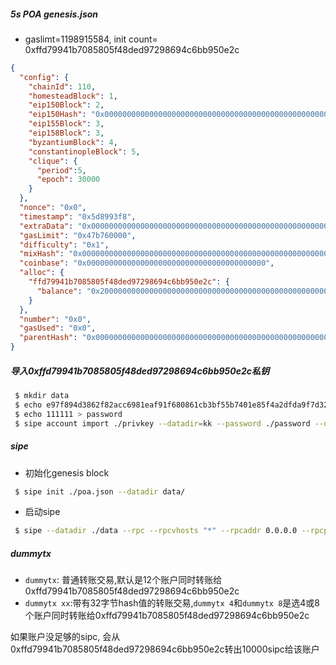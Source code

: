 ##### 5s POA genesis.json

- gaslimt=1198915584, init count= 0xffd79941b7085805f48ded97298694c6bb950e2c
```json
{
  "config": {
    "chainId": 110,
    "homesteadBlock": 1,
    "eip150Block": 2,
    "eip150Hash": "0x0000000000000000000000000000000000000000000000000000000000000000",
    "eip155Block": 3,
    "eip158Block": 3,
    "byzantiumBlock": 4,
    "constantinopleBlock": 5,
    "clique": {
      "period":5, 
      "epoch": 30000
    }
  },
  "nonce": "0x0",
  "timestamp": "0x5d8993f8",
  "extraData": "0x0000000000000000000000000000000000000000000000000000000000000000ffd79941b7085805f48ded97298694c6bb950e2c0000000000000000000000000000000000000000000000000000000000000000000000000000000000000000000000000000000000000000000000000000000000",
  "gasLimit": "0x47b760000",
  "difficulty": "0x1",
  "mixHash": "0x0000000000000000000000000000000000000000000000000000000000000000",
  "coinbase": "0x0000000000000000000000000000000000000000",
  "alloc": {
    "ffd79941b7085805f48ded97298694c6bb950e2c": {
      "balance": "0x200000000000000000000000000000000000000000000000000000000000000"
    }
  },
  "number": "0x0",
  "gasUsed": "0x0",
  "parentHash": "0x0000000000000000000000000000000000000000000000000000000000000000"
}

```

##### 导入0xffd79941b7085805f48ded97298694c6bb950e2c私钥

```bash
 $ mkdir data
 $ echo e97f894d3862f82acc6981eaf91f680861cb3bf55b7401e85f4a2dfda9f7d322 > privkey
 $ echo 111111 > password
 $ sipe account import ./privkey --datadir=kk --password ./password --datadir ./data/

```
##### sipe

- 初始化genesis block
```bash
 $ sipe init ./poa.json --datadir data/
```

- 启动sipe
```bash
 $ sipe --datadir ./data --rpc --rpcvhosts "*" --rpcaddr 0.0.0.0 --rpcport 8545 --rpccorsdomain "*" --rpcapi "db,eth,net,web3,personal,debug" --ws --wsaddr 0.0.0.0 --wsport 8546 --wsapi "db,eth,net,web3,personal,debug" --unlock 0xffd79941b7085805f48ded97298694c6bb950e2c --password <(echo 111111) --mine --txpool.globalslots=40960
```

##### dummytx

- `dummytx`: 普通转账交易,默认是12个账户同时转账给0xffd79941b7085805f48ded97298694c6bb950e2c
- `dummytx xx`:带有32字节hash值的转账交易,`dummytx 4`和`dummytx 8`是选4或8个账户同时转账给0xffd79941b7085805f48ded97298694c6bb950e2c

如果账户没足够的sipc, 会从0xffd79941b7085805f48ded97298694c6bb950e2c转出10000sipc给该账户